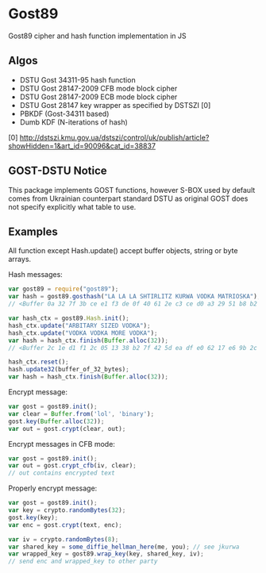 Gost89
======

Gost89 cipher and hash function implementation in JS

Algos
-----

* DSTU Gost 34311-95 hash function
* DSTU Gost 28147-2009 CFB mode block cipher
* DSTU Gost 28147-2009 ECB mode block cipher
* DSTU Gost 28147 key wrapper as specified by DSTSZI [0]
* PBKDF (Gost-34311 based)
* Dumb KDF (N-iterations of hash)

[0] http://dstszi.kmu.gov.ua/dstszi/control/uk/publish/article?showHidden=1&art_id=90096&cat_id=38837

GOST-DSTU Notice
----------------

This package implements GOST functions, however S-BOX used by default comes
from Ukrainian counterpart standard DSTU as original GOST does not specify
explicitly what table to use.


Examples
--------

All function except Hash.update() accept buffer objects, string or byte arrays.

Hash messages:
```js
var gost89 = require("gost89");
var hash = gost89.gosthash("LA LA LA SHTIRLITZ KURWA VODKA MATRIOSKA");
// <Buffer 0a 32 7f 3b ce e1 f3 de 0f 40 61 2e c3 ce d0 a3 29 51 b8 b2 16 8e 9a 01 0f 5b 15 46 c0 a9 1d 93>

var hash_ctx = gost89.Hash.init();
hash_ctx.update("ARBITARY SIZED VODKA");
hash_ctx.update("VODKA VODKA MORE VODKA");
var hash = hash_ctx.finish(Buffer.alloc(32));
// <Buffer 2c 1e d1 f1 2c 05 13 38 b2 7f 42 5d ea df e0 62 17 e6 9b 2c 19 d4 4a cd 24 ac 8d 5b b7 53 34 3f>

hash_ctx.reset();
hash.update32(buffer_of_32_bytes);
var hash = hash_ctx.finish(Buffer.alloc(32));
```


Encrypt message:

```js
var gost = gost89.init();
var clear = Buffer.from('lol', 'binary');
gost.key(Buffer.alloc(32));
var out = gost.crypt(clear, out);
```

Encrypt messages in CFB mode:

```js
var gost = gost89.init();
var out = gost.crypt_cfb(iv, clear);
// out contains encrypted text
```


Properly encrypt message:

```js
var gost = gost89.init();
var key = crypto.randomBytes(32);
gost.key(key);
var enc = gost.crypt(text, enc);

var iv = crypto.randomBytes(8);
var shared_key = some_diffie_hellman_here(me, you); // see jkurwa
var wrapped_key = gost89.wrap_key(key, shared_key, iv);
// send enc and wrapped_key to other party
```
